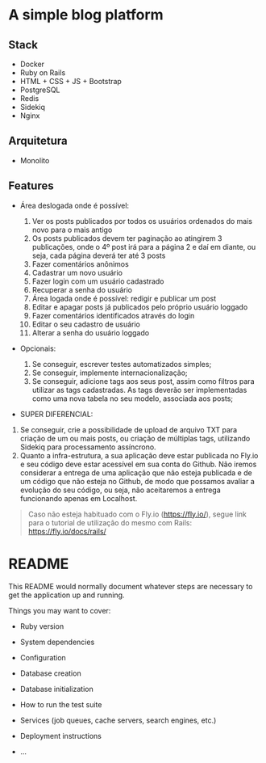 # A simple blog platform

## Stack
 - Docker
 - Ruby on Rails 
 - HTML + CSS + JS + Bootstrap
 - PostgreSQL
 - Redis
 - Sidekiq
 - Nginx

## Arquitetura
  - Monolito

## Features

  - Área deslogada onde é possível: 

    1.  Ver os posts publicados por todos os usuários ordenados do mais novo para o mais antigo
    2.  Os posts publicados devem ter paginação ao atingirem 3 publicações, onde o 4º post irá para a página 2 e daí em diante, ou seja, cada página deverá ter até 3 posts
    3.  Fazer comentários anônimos
    4.  Cadastrar um novo usuário
    5.  Fazer login com um usuário cadastrado
    6.  Recuperar a senha do usuário
    7.  Área logada onde é possível: redigir e publicar um post
    8.  Editar e apagar posts já publicados pelo próprio usuário loggado
    9.  Fazer comentários identificados através do login
    10. Editar o seu cadastro de usuário
    11. Alterar a senha do usuário loggado

  - Opcionais:
    1. Se conseguir, escrever testes automatizados simples;
    2. Se conseguir, implemente internacionalização;
    3. Se conseguir, adicione tags aos seus post, assim como filtros para utilizar as tags cadastradas. As tags deverão ser implementadas como uma nova tabela no seu modelo, associada aos posts;

  - SUPER DIFERENCIAL:
  1. Se conseguir, crie a possibilidade de upload de arquivo TXT para criação de um ou mais posts, ou criação de múltiplas tags, utilizando Sidekiq para processamento assíncrono.
  2. Quanto a infra-estrutura, a sua aplicação deve estar publicada no Fly.io e seu código deve estar acessível em sua conta do Github. Não iremos considerar a entrega de uma aplicação que não esteja publicada e de um código que não esteja no Github, de modo que possamos avaliar a evolução do seu código, ou seja, não aceitaremos a entrega funcionando apenas em Localhost. 

  > Caso não esteja habituado com o Fly.io (https://fly.io/), segue link para o tutorial de utilização do mesmo com Rails: https://fly.io/docs/rails/

  # README

This README would normally document whatever steps are necessary to get the
application up and running.

Things you may want to cover:

* Ruby version

* System dependencies

* Configuration

* Database creation

* Database initialization

* How to run the test suite

* Services (job queues, cache servers, search engines, etc.)

* Deployment instructions

* ...
